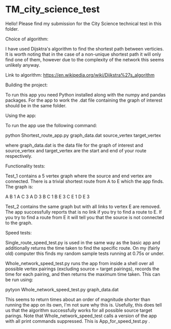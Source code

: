 # TM_city_science_test

Hello! Please find my submission for the City Science technical test in this folder.

Choice of algorithm:

I have used Dijsktra's algorithm to find the shortest path between verticies. It is worth noting that in the case of a non-unique shortest path it will only find one of them, however due to the complexity of the network this seems unlikely anyway.

Link to algorithm:
https://en.wikipedia.org/wiki/Dijkstra%27s_algorithm


Building the project:

To run this app you need Python installed along with the numpy and pandas packages.
For the app to work the .dat file containing the graph of interest should be in the same folder.


Using the app:

To run the app use the following command:

python Shortest_route_app.py graph_data.dat source_vertex target_vertex

where graph_data.dat is the data file for the graph of interest and source_vertex and target_vertex are the start and end of your route respectively.


Functionality tests:

Test_1 contains a 5 vertex graph where the source and end vertex are connected. There is a trivial shortest route from A to E which the app finds. The graph is:

A B 1
A C 3
A D 3
B C 1
B E 3
C E 1
D E 3

Test_2 contains the same graph but with all links to vertex E are removed. The app successfully reports that is no link if you try to find a route to E. If you try to find a route from E it will tell you that the source is not connected to the graph.


Speed tests:

Single_route_speed_test.py is used in the same way as the basic app and additionally returns the time taken to find the specific route. On my (fairly old) computer this finds my random sample tests running at 0.75s or under.

Whole_network_speed_test.py runs the app from inside a shell over all possible vertex pairings (excluding source = target pairings), records the time for each pairing, and then returns the maximum time taken. This can be run using:

pytyon Whole_network_speed_test.py graph_data.dat

This seems to return times about an order of magnitude shorter than running the app on its own, I'm not sure why this is. Usefully, this does tell us that the algorithm successfully works for all possible source target parings. Note that Whole_network_speed_test calls a version of the app with all print commands suppressed. This is App_for_speed_test.py . 
